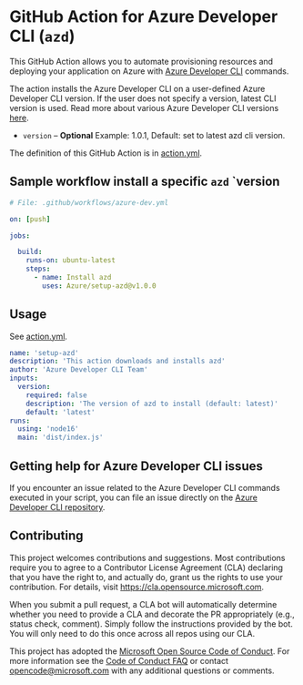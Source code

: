 # GitHub Action for Azure Developer CLI (`azd`)

This GitHub Action allows you to automate provisioning resources and deploying your application on Azure with [Azure Developer CLI](https://github.com/azure/setup-azd) commands.

The action installs the Azure Developer CLI on a user-defined Azure Developer CLI version. If the user does not specify a version, latest CLI version is used. Read more about various Azure Developer CLI versions [here](https://github.com/Azure/azure-dev/releases).

- `version` – **Optional** Example: 1.0.1, Default: set to latest azd cli version.

The definition of this GitHub Action is in [action.yml](https://github.com/azure/setup-azd/blob/main/action.yml).

## Sample workflow install a specific `azd` `version

```yaml
# File: .github/workflows/azure-dev.yml

on: [push]

jobs:

  build:
    runs-on: ubuntu-latest
    steps:
      - name: Install azd
        uses: Azure/setup-azd@v1.0.0
```

## Usage
See [action.yml](action.yml).

```yaml
name: 'setup-azd'
description: 'This action downloads and installs azd'
author: 'Azure Developer CLI Team'
inputs:
  version:
    required: false
    description: 'The version of azd to install (default: latest)'
    default: 'latest'
runs:
  using: 'node16'
  main: 'dist/index.js'
```

## Getting help for Azure Developer CLI issues

If you encounter an issue related to the Azure Developer CLI commands executed in your script, you can file an issue directly on the [Azure Developer CLI repository](https://github.com/Azure/azure-dev/issues/new/choose).

## Contributing

This project welcomes contributions and suggestions.  Most contributions require you to agree to a Contributor License Agreement (CLA) declaring that you have the right to, and actually do, grant us the rights to use your contribution. For details, visit https://cla.opensource.microsoft.com.

When you submit a pull request, a CLA bot will automatically determine whether you need to provide a CLA and decorate the PR appropriately (e.g., status check, comment). Simply follow the instructions provided by the bot. You will only need to do this once across all repos using our CLA.

This project has adopted the [Microsoft Open Source Code of Conduct](https://opensource.microsoft.com/codeofconduct/). For more information see the [Code of Conduct FAQ](https://opensource.microsoft.com/codeofconduct/faq/) or contact [opencode@microsoft.com](mailto:opencode@microsoft.com) with any additional questions or comments.
